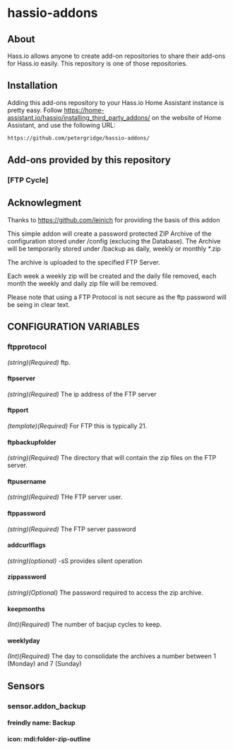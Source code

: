 # hassio-addons

## About

Hass.io allows anyone to create add-on repositories to share their add-ons for
Hass.io easily. This repository is one of those repositories.


## Installation

Adding this add-ons repository to your Hass.io Home Assistant instance is
pretty easy. Follow https://home-assistant.io/hassio/installing_third_party_addons/ on the
website of Home Assistant, and use the following URL:

```txt
https://github.com/petergridge/hassio-addons/
```

## Add-ons provided by this repository

### [FTP Cycle]

## Acknowlegment
Thanks to https://github.com/leinich for providing the basis of this addon

This simple addon will create a password protected ZIP Archive of the configuration stored under /config (exclucing the Database).
The Archive will be temporarily stored under /backup as daily, weekly or monthly *.zip

The archive is uploaded to the specified FTP Server.

Each week a weekly zip will be created and the daily file removed, each month the weekly and daily zip file will be removed.

Please note that using a FTP Protocol is not secure as the ftp password will be seing in clear text.

## CONFIGURATION VARIABLES

### ftpprotocol
*(string)(Required)* ftp.
#### ftpserver
*(string)(Required)* The ip address of the FTP server
#### ftpport
*(template)(Required)* For FTP this is typically 21.
#### ftpbackupfolder
*(string)(Required)* The directory that will contain the zip files on the FTP server.
#### ftpusername 
*(string)(Required)* THe FTP server user.
#### ftppassword
*(string)(Required)* The FTP server password
#### addcurlflags
*(string)(optional)* -sS provides silent operation
#### zippassword
*(string)(Optional)* The password required to access the zip archive.
#### keepmonths 
*(Int)(Required)* The number of bacjup cycles to keep.
#### weeklyday
*(Int)(Required)* The day to consolidate the archives a number between 1 (Monday) and 7 (Sunday)

## Sensors

### sensor.addon_backup
#### freindly name: Backup
#### icon: mdi:folder-zip-outline
